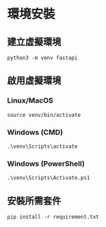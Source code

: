 # 環境安裝

## 建立虛擬環境
```
python3 -m venv fastapi
```

## 啟用虛擬環境
### Linux/MacOS
```
source venv/bin/activate
```
### Windows (CMD)
```
.\venv\Scripts\activate
```

### Windows (PowerShell)
```
.\venv\Scripts\Activate.ps1
```
## 安裝所需套件
```
pip install -r requirement.txt 
```
